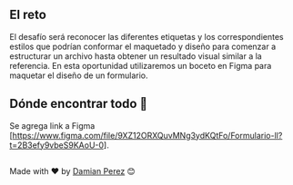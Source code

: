 ## El reto

El desafío será reconocer las diferentes etiquetas y los correspondientes estilos que podrían conformar el maquetado y diseño para comenzar a estructurar un archivo hasta obtener un resultado visual similar a la referencia.
En esta oportunidad utilizaremos un boceto en Figma para maquetar el diseño de un formulario.


## Dónde encontrar todo 🚀

Se agrega link a Figma [https://www.figma.com/file/9XZ12ORXQuvMNg3ydKQtFo/Formulario-ll?t=2B3efy9vbeS9KAoU-0]. 


##
Made with ❤️ by [Damian Perez](https://github.com/D-Perez85) 😊